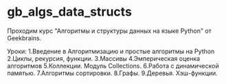 # gb_algs_data_structs
Проходим курс "Алгоритмы и структуры данных на языке Python" от Geekbrains.

Уроки:
1.Введение в Алгоритмизацию и простые алгоритмы на Python
2.Циклы, рекурсия, функции.
3.Массивы
4.Эмперическая оценка алгоритмов
5.Коллекции. Модуль Collections.
6.Работа с динамической памятью.
7.Алгоритмы сортировки.
8.Графы.
9.Деревья. Хэш-функции.
